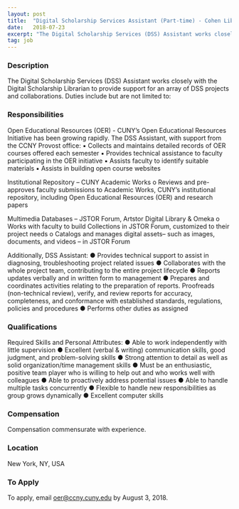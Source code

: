 ```yaml
---
layout: post
title:  "Digital Scholarship Services Assistant (Part-time) - Cohen Library, City College of New York"
date:   2018-07-23
excerpt: "The Digital Scholarship Services (DSS) Assistant works closely with the Digital Scholarship Librarian to provide support for an array of DSS projects and collaborations. Duties include but are not limited to:"
tag: job
---
```


### Description   

The Digital Scholarship Services (DSS) Assistant works closely with the Digital Scholarship Librarian to provide support for an array of DSS projects and collaborations. Duties include but are not limited to:


### Responsibilities   

Open Educational Resources (OER) - CUNY’s Open Educational Resources Initiative has been growing rapidly. The DSS Assistant, with support from the CCNY Provost office:
▪	Collects and maintains detailed records of OER courses offered each semester
▪	Provides technical assistance to faculty participating in the OER initiative
▪	Assists faculty to identify suitable materials
▪	Assists in building open course websites

Institutional Repository – CUNY Academic Works
o	Reviews and pre-approves faculty submissions to Academic Works, CUNY’s institutional repository, including Open Educational Resources (OER) and research papers

Multimedia Databases – JSTOR Forum, Artstor Digital Library & Omeka
o	Works with faculty to build Collections in JSTOR Forum, customized to their project needs
o	Catalogs and manages digital assets– such as images, documents, and videos – in JSTOR Forum

Additionally, DSS Assistant:
●	Provides technical support to assist in diagnosing, troubleshooting project related issues
●	Collaborates with the whole project team, contributing to the entire project lifecycle
●	Reports updates verbally and in written form to management
●	Prepares and coordinates activities relating to the preparation of reports. Proofreads (non-technical review), verify, and review reports for accuracy, completeness, and conformance with established standards, regulations, policies and procedures
●	Performs other duties as assigned



### Qualifications   

Required Skills and Personal Attributes:
●	Able to work independently with little supervision
●	Excellent (verbal & writing) communication skills, good judgment, and problem-solving skills
●	Strong attention to detail as well as solid organization/time management skills
●	Must be an enthusiastic, positive team player who is willing to help out and who works well with colleagues
●	Able to proactively address potential issues
●	Able to handle multiple tasks concurrently
●	Flexible to handle new responsibilities as group grows dynamically 
●	Excellent computer skills


### Compensation   

Compensation commensurate with experience.


### Location   

New York, NY, USA




### To Apply   

To apply, email oer@ccny.cuny.edu by August 3, 2018.





